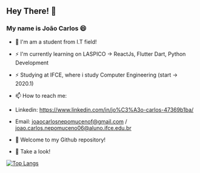 ## Hey There! 👋

### My name is João Carlos 😄

- 🔭 I'm am a student from I.T field!

 
- ⚡ I'm currently learning on LASPICO -> ReactJs, Flutter Dart, Python Development
- ⚡ Studying at IFCE, where i study Computer Engineering (start -> 2020.1)


- 📫 How to reach me: 
- Linkedin: https://www.linkedin.com/in/jo%C3%A3o-carlos-47369b1ba/
- Email: joaocarlosnepomucenof@gmail.com / joao.carlos.nepomuceno06@aluno.ifce.edu.br

- 🔎 Welcome to my Github repository!
- 🔎 Take a look! 

[![Top Langs](https://github-readme-stats.vercel.app/api/top-langs/?username=joao9983&layout=compact)](https://github.com/joao9983/github-readme-stats)
</br>








